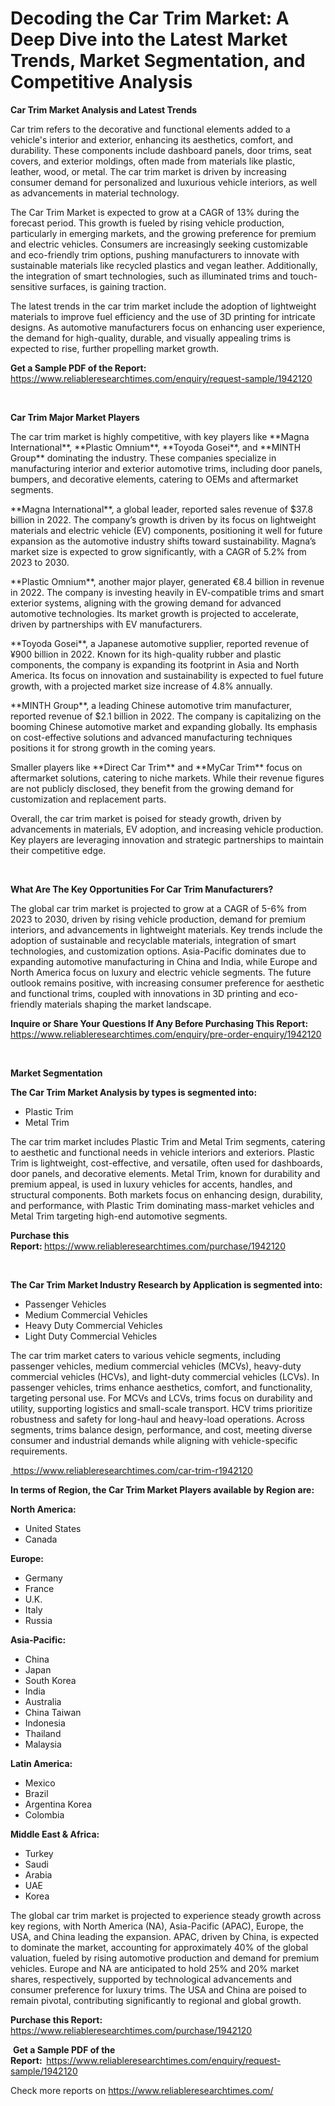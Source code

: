 <p><h1>Decoding the Car Trim Market: A Deep Dive into the Latest Market Trends, Market Segmentation, and Competitive Analysis</h1></p><p><strong>Car Trim Market Analysis and Latest Trends</strong></p>
<p><p>Car trim refers to the decorative and functional elements added to a vehicle's interior and exterior, enhancing its aesthetics, comfort, and durability. These components include dashboard panels, door trims, seat covers, and exterior moldings, often made from materials like plastic, leather, wood, or metal. The car trim market is driven by increasing consumer demand for personalized and luxurious vehicle interiors, as well as advancements in material technology.</p><p>The Car Trim Market is expected to grow at a CAGR of 13% during the forecast period. This growth is fueled by rising vehicle production, particularly in emerging markets, and the growing preference for premium and electric vehicles. Consumers are increasingly seeking customizable and eco-friendly trim options, pushing manufacturers to innovate with sustainable materials like recycled plastics and vegan leather. Additionally, the integration of smart technologies, such as illuminated trims and touch-sensitive surfaces, is gaining traction.</p><p>The latest trends in the car trim market include the adoption of lightweight materials to improve fuel efficiency and the use of 3D printing for intricate designs. As automotive manufacturers focus on enhancing user experience, the demand for high-quality, durable, and visually appealing trims is expected to rise, further propelling market growth.</p></p>
<p><strong>Get a Sample PDF of the Report:&nbsp;</strong> <a href="https://www.reliableresearchtimes.com/enquiry/request-sample/1942120?utm_campaign=2007&utm_medium=2&utm_source=Github&utm_content=ia&utm_term=23012025&utm_id=car-trim">https://www.reliableresearchtimes.com/enquiry/request-sample/1942120</a></p>
<p>&nbsp;</p>
<p><strong>Car Trim Major Market Players</strong></p>
<p><p>The car trim market is highly competitive, with key players like **Magna International**, **Plastic Omnium**, **Toyoda Gosei**, and **MINTH Group** dominating the industry. These companies specialize in manufacturing interior and exterior automotive trims, including door panels, bumpers, and decorative elements, catering to OEMs and aftermarket segments.</p><p>**Magna International**, a global leader, reported sales revenue of $37.8 billion in 2022. The company’s growth is driven by its focus on lightweight materials and electric vehicle (EV) components, positioning it well for future expansion as the automotive industry shifts toward sustainability. Magna’s market size is expected to grow significantly, with a CAGR of 5.2% from 2023 to 2030.</p><p>**Plastic Omnium**, another major player, generated €8.4 billion in revenue in 2022. The company is investing heavily in EV-compatible trims and smart exterior systems, aligning with the growing demand for advanced automotive technologies. Its market growth is projected to accelerate, driven by partnerships with EV manufacturers.</p><p>**Toyoda Gosei**, a Japanese automotive supplier, reported revenue of ¥900 billion in 2022. Known for its high-quality rubber and plastic components, the company is expanding its footprint in Asia and North America. Its focus on innovation and sustainability is expected to fuel future growth, with a projected market size increase of 4.8% annually.</p><p>**MINTH Group**, a leading Chinese automotive trim manufacturer, reported revenue of $2.1 billion in 2022. The company is capitalizing on the booming Chinese automotive market and expanding globally. Its emphasis on cost-effective solutions and advanced manufacturing techniques positions it for strong growth in the coming years.</p><p>Smaller players like **Direct Car Trim** and **MyCar Trim** focus on aftermarket solutions, catering to niche markets. While their revenue figures are not publicly disclosed, they benefit from the growing demand for customization and replacement parts.</p><p>Overall, the car trim market is poised for steady growth, driven by advancements in materials, EV adoption, and increasing vehicle production. Key players are leveraging innovation and strategic partnerships to maintain their competitive edge.</p></p>
<p>&nbsp;</p>
<p><strong>What Are The Key Opportunities For Car Trim Manufacturers?</strong></p>
<p><p>The global car trim market is projected to grow at a CAGR of 5-6% from 2023 to 2030, driven by rising vehicle production, demand for premium interiors, and advancements in lightweight materials. Key trends include the adoption of sustainable and recyclable materials, integration of smart technologies, and customization options. Asia-Pacific dominates due to expanding automotive manufacturing in China and India, while Europe and North America focus on luxury and electric vehicle segments. The future outlook remains positive, with increasing consumer preference for aesthetic and functional trims, coupled with innovations in 3D printing and eco-friendly materials shaping the market landscape.</p></p>
<p><strong>Inquire or Share Your Questions If Any Before Purchasing This Report:</strong> <a href="https://www.reliableresearchtimes.com/enquiry/pre-order-enquiry/1942120?utm_campaign=2007&utm_medium=2&utm_source=Github&utm_content=ia&utm_term=23012025&utm_id=car-trim">https://www.reliableresearchtimes.com/enquiry/pre-order-enquiry/1942120</a></p>
<p>&nbsp;</p>
<p><strong>Market Segmentation</strong></p>
<p><strong>The Car Trim Market Analysis by types is segmented into:</strong></p>
<p><ul><li>Plastic Trim</li><li>Metal Trim</li></ul></p>
<p><p>The car trim market includes Plastic Trim and Metal Trim segments, catering to aesthetic and functional needs in vehicle interiors and exteriors. Plastic Trim is lightweight, cost-effective, and versatile, often used for dashboards, door panels, and decorative elements. Metal Trim, known for durability and premium appeal, is used in luxury vehicles for accents, handles, and structural components. Both markets focus on enhancing design, durability, and performance, with Plastic Trim dominating mass-market vehicles and Metal Trim targeting high-end automotive segments.</p></p>
<p><strong>Purchase this Report:&nbsp;</strong><a href="https://www.reliableresearchtimes.com/purchase/1942120?utm_campaign=2007&utm_medium=2&utm_source=Github&utm_content=ia&utm_term=23012025&utm_id=car-trim">https://www.reliableresearchtimes.com/purchase/1942120</a></p>
<p>&nbsp;</p>
<p><strong>The Car Trim Market Industry Research by Application is segmented into:</strong></p>
<p><ul><li>Passenger Vehicles</li><li>Medium Commercial Vehicles</li><li>Heavy Duty Commercial Vehicles</li><li>Light Duty Commercial Vehicles</li></ul></p>
<p><p>The car trim market caters to various vehicle segments, including passenger vehicles, medium commercial vehicles (MCVs), heavy-duty commercial vehicles (HCVs), and light-duty commercial vehicles (LCVs). In passenger vehicles, trims enhance aesthetics, comfort, and functionality, targeting personal use. For MCVs and LCVs, trims focus on durability and utility, supporting logistics and small-scale transport. HCV trims prioritize robustness and safety for long-haul and heavy-load operations. Across segments, trims balance design, performance, and cost, meeting diverse consumer and industrial demands while aligning with vehicle-specific requirements.</p></p>
<p><a href="https://www.reliableresearchtimes.com/car-trim-r1942120?utm_campaign=2007&utm_medium=2&utm_source=Github&utm_content=ia&utm_term=23012025&utm_id=car-trim">&nbsp;https://www.reliableresearchtimes.com/car-trim-r1942120</a></p>
<p><strong>In terms of Region, the Car Trim Market Players available by Region are:</strong></p>
<p>
    <p> <strong> North America: </strong>
        <ul>
            <li>United States</li>
            <li>Canada</li>
        </ul>
        </p> 
    <p> <strong> Europe: </strong>
        <ul>
            <li>Germany</li>
            <li>France</li>
            <li>U.K.</li>
            <li>Italy</li>
            <li>Russia</li>
        </ul>
        </p> 
    <p> <strong> Asia-Pacific: </strong>
        <ul>
            <li>China</li>
            <li>Japan</li>
            <li>South Korea</li>
            <li>India</li>
            <li>Australia</li>
            <li>China Taiwan</li>
            <li>Indonesia</li>
            <li>Thailand</li>
            <li>Malaysia</li>
        </ul>
        </p> 
    <p> <strong> Latin America: </strong>
        <ul>
            <li>Mexico</li>
            <li>Brazil</li>
            <li>Argentina Korea</li>
            <li>Colombia</li>
        </ul>
        </p> 
    <p> <strong> Middle East & Africa: </strong>
        <ul>
            <li>Turkey</li>
            <li>Saudi</li>
            <li>Arabia</li>
            <li>UAE</li>
            <li>Korea</li>
        </ul>
    </p>
    </p>
<p><p>The global car trim market is projected to experience steady growth across key regions, with North America (NA), Asia-Pacific (APAC), Europe, the USA, and China leading the expansion. APAC, driven by China, is expected to dominate the market, accounting for approximately 40% of the global valuation, fueled by rising automotive production and demand for premium vehicles. Europe and NA are anticipated to hold 25% and 20% market shares, respectively, supported by technological advancements and consumer preference for luxury trims. The USA and China are poised to remain pivotal, contributing significantly to regional and global growth.</p></p>
<p><strong>Purchase this Report: </strong><a href="https://www.reliableresearchtimes.com/purchase/1942120?utm_campaign=2007&utm_medium=2&utm_source=Github&utm_content=ia&utm_term=23012025&utm_id=car-trim">https://www.reliableresearchtimes.com/purchase/1942120</a></p>
<p>&nbsp;<strong>Get a Sample PDF of the Report:&nbsp;&nbsp;</strong><a href="https://www.reliableresearchtimes.com/enquiry/request-sample/1942120?utm_campaign=2007&utm_medium=2&utm_source=Github&utm_content=ia&utm_term=23012025&utm_id=car-trim">https://www.reliableresearchtimes.com/enquiry/request-sample/1942120</a></p>
<p><strong></strong></p>
<p>Check more reports on <a href="https://www.reliableresearchtimes.com/?utm_campaign=2007&utm_medium=2&utm_source=Github&utm_content=ia&utm_term=23012025&utm_id=car-trim">https://www.reliableresearchtimes.com/</a></p>